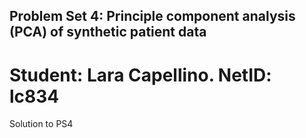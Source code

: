 ## Problem Set 4: Principle component analysis (PCA) of synthetic patient data
# Student: Lara Capellino. NetID: lc834

Solution to PS4